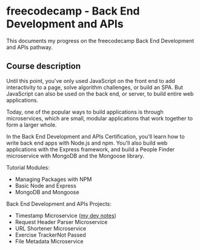 # freecodecamp - Back End Development and APIs

This documents my progress on the freecodecamp Back End Development and APIs pathway.

## Course description

Until this point, you've only used JavaScript on the front end to add interactivity to a page, solve algorithm challenges, or build an SPA. But JavaScript can also be used on the back end, or server, to build entire web applications.

Today, one of the popular ways to build applications is through microservices, which are small, modular applications that work together to form a larger whole.

In the Back End Development and APIs Certification, you'll learn how to write back end apps with Node.js and npm. You'll also build web applications with the Express framework, and build a People Finder microservice with MongoDB and the Mongoose library.

Tutorial Modules:

- Managing Packages with NPM
- Basic Node and Express
- MongoDB and Mongoose

Back End Development and APIs Projects:

- Timestamp Microservice ([my dev notes](https://github.com/p2635/freecodecamp-backend-dev/issues/2))
- Request Header Parser Microservice
- URL Shortener Microservice
- Exercise TrackerNot Passed
- File Metadata Microservice
